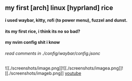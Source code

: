 ## my first \[arch\] linux \[hyprland\] rice
#### i used waybar, kitty, rofi (to power menu), fuzzel and dunst. 
#### its my first rice, i think its no so bad?
#### my nvim config shit i know
###### read comments in ./config/waybar/config.jsonc

![[./screenshots/image.png]]![[./screenshots/imagea.png]]![[./screenshots/imageb.png]]
[youtube](https://youtu.be/spNv1rXxR9s)
